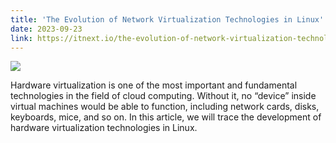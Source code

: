 ```yaml
---
title: 'The Evolution of Network Virtualization Technologies in Linux'
date: 2023-09-23
link: https://itnext.io/the-evolution-of-network-virtualization-technologies-in-linux-6ba3a4e9f293
---
```


![](https://miro.medium.com/v2/resize:fit:4800/format:webp/0*Q2RZPvSUqJjgjOZx.png)

Hardware virtualization is one of the most important and fundamental technologies in the field of cloud computing. Without it, no “device” inside virtual machines would be able to function, including network cards, disks, keyboards, mice, and so on. In this article, we will trace the development of hardware virtualization technologies in Linux.

<!--more-->
